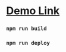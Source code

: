 # <a target="_blank" href="https://willcyber.github.io">Demo Link</a>
### `npm run build`
### `npm run deploy`
